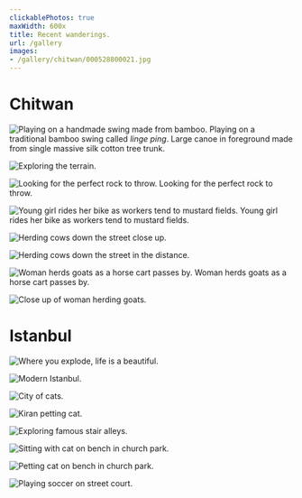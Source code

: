 ```yaml
---
clickablePhotos: true
maxWidth: 600x
title: Recent wanderings.
url: /gallery
images:
- /gallery/chitwan/000528800021.jpg
---
```


# Chitwan

![Playing on a handmade swing made from bamboo.](/gallery/chitwan/000528800002.jpg)
Playing on a traditional bamboo swing called _linge ping_. Large canoe in foreground made from single massive silk cotton tree trunk.

![Exploring the terrain.](/gallery/chitwan/000528800013.jpg)

![Looking for the perfect rock to throw.](/gallery/chitwan/000528800016.jpg)
Looking for the perfect rock to throw.

![Young girl rides her bike as workers tend to mustard fields.](/gallery/chitwan/000528800021.jpg)
Young girl rides her bike as workers tend to mustard fields.

![Herding cows down the street close up.](/gallery/chitwan/000528800025.jpg)

![Herding cows down the street in the distance.](/gallery/chitwan/000528800026.jpg)

![Woman herds goats as a horse cart passes by.](/gallery/chitwan/000528800027.jpg)
Woman herds goats as a horse cart passes by.

![Close up of woman herding goats.](/gallery/chitwan/000528800029.jpg)

# Istanbul

![Where you explode, life is a beautiful.](/gallery/istanbul/000528810010.jpg)

![Modern Istanbul.](/gallery/istanbul/000528810012.jpg)

![City of cats.](/gallery/istanbul/000528810013.jpg)

![Kiran petting cat.](/gallery/istanbul/000528810014.jpg)

![Exploring famous stair alleys.](/gallery/istanbul/000528810016.jpg)

![Sitting with cat on bench in church park.](/gallery/istanbul/000528810020.jpg)

![Petting cat on bench in church park.](/gallery/istanbul/000528810023.jpg)

![Playing soccer on street court.](/gallery/istanbul/000528810032.jpg)
